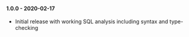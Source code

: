 #### 1.0.0 - 2020-02-17
* Initial release with working SQL analysis including syntax and type-checking
